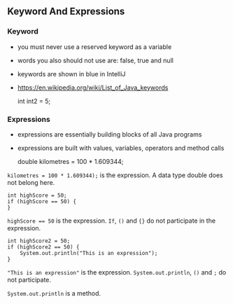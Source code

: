 ## Keyword And Expressions

### Keyword
- you must never use a reserved keyword as a variable
- words you also should not use are: false, true and null
- keywords are shown in blue in IntelliJ
- https://en.wikipedia.org/wiki/List_of_Java_keywords


    int int2 = 5;

### Expressions

- expressions are essentially building blocks of all Java programs
- expressions are built with values, variables, operators and method calls


    double kilometres = 100 * 1.609344;

`kilometres = 100 * 1.609344);` is the expression. A data type double does not belong here.

    int highScore = 50;
    if (highScore == 50) {
    }

`highScore == 50` is the expression. `If`, `()` and `{}` do not participate in the expression.

    int highScore2 = 50;
    if (highScore2 == 50) {
        System.out.println("This is an expression");
    }

`"This is an expression"` is the expression. `System.out.println`, `()` and `;` do not participate. 

`System.out.println` is a method.
